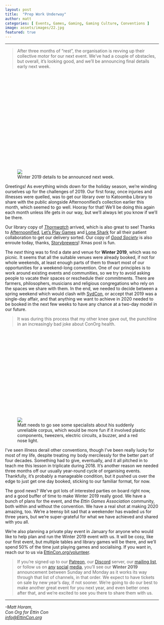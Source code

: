 ```yaml
---
layout: post
title:  "Prep Work Underway"
author: matt
categories: [ Events, Games, Gaming, Gaming Culture, Conventions ]
image: assets/images/22.jpg
featured: true
---
```


<section name="27d3" class="section section--body section--first"><div class="section-divider"><hr class="section-divider"></div><div class="section-content"><div class="section-inner sectionLayout--insetColumn"><blockquote name="e025" id="e025" class="graf graf--blockquote graf-after--h3">After three months of “rest”, the organisation is revving up their collective motor for our next event. We’ve had a couple of obstacles, but overall, it’s looking good, and we’ll be announcing final details early next week.</blockquote><figure name="65a1" id="65a1" class="graf graf--figure graf-after--blockquote"><div class="aspectRatioPlaceholder is-locked" style="max-width: 700px; max-height: 518px;"><div class="aspectRatioPlaceholder-fill" style="padding-bottom: 74%;"></div><img class="graf-image" data-image-id="1*SDt40dvxr2GlSN1tpU_6qg.jpeg" data-width="965" data-height="714" data-is-featured="true" src="https://cdn-images-1.medium.com/max/800/1*SDt40dvxr2GlSN1tpU_6qg.jpeg"></div><figcaption class="imageCaption">Winter 2019 details to be announced next week.</figcaption></figure><p name="dd79" id="dd79" class="graf graf--p graf-after--figure">Greetings! As everything winds down for the holiday season, we’re winding ourselves up for the challenges of 2019. Our first foray, once injuries and illnesses were quelled, was to get our library over to Katoomba Library to share with the public alongside Afternoonified’s collection earlier this month, which seemed to go well. Hooray for that! We’ll be doing this again each month unless life gets in our way, but we’ll always let you know if we’ll be there.</p><p name="e892" id="e892" class="graf graf--p graf-after--p">Our library copy of <a href="https://boardgamegeek.com/boardgame/159011/thornwatch" data-href="https://boardgamegeek.com/boardgame/159011/thornwatch" class="markup--anchor markup--p-anchor" rel="noopener" target="_blank"><em class="markup--em markup--p-em">Thornwatch</em></a> arrived, which is also great to see! Thanks to <a href="https://www.afternoonified.com.au/search?q=thornwatch" data-href="https://www.afternoonified.com.au/search?q=thornwatch" class="markup--anchor markup--p-anchor" rel="noopener" target="_blank">Afternoonified</a>, <a href="http://www.letsplaygames.com.au/" data-href="http://www.letsplaygames.com.au/" class="markup--anchor markup--p-anchor" rel="noopener" target="_blank">Let’s Play Games</a> and <a href="http://lonesharkgames.com/" data-href="http://lonesharkgames.com/" class="markup--anchor markup--p-anchor" rel="noopener" target="_blank">Lone Shark</a> for all their patient collaboration to get our delivery sorted. Our copy of <a href="https://storybrewersroleplaying.com/good-society/" data-href="https://storybrewersroleplaying.com/good-society/" class="markup--anchor markup--p-anchor" rel="noopener" target="_blank"><em class="markup--em markup--p-em">Good Society</em></a> is also enroute today, thanks, <a href="https://storybrewersroleplaying.com/" data-href="https://storybrewersroleplaying.com/" class="markup--anchor markup--p-anchor" rel="noopener" target="_blank">Storybrewers</a>! Xmas post is fun.</p><p name="f4ff" id="f4ff" class="graf graf--p graf-after--p">The <em class="markup--em markup--p-em">next </em>thing was to find a date and venue for <strong class="markup--strong markup--p-strong">Winter 2019</strong>, which was no picnic. It seems that all the suitable venues were already booked, if not for whole weekends, at least enough parts of them to thwart most of our opportunities for a weekend-long convention. One of our principles is to work around existing events and communities, so we try to avoid asking people to vacate their spaces or reschedule their commitments. There are farmers, philosophers, musicians and religious congregations who rely on the spaces we share with them. In the end, we needed to decide between a spring weekend which would clash with <a href="http://www.sydcon.info/" data-href="http://www.sydcon.info/" class="markup--anchor markup--p-anchor" rel="noopener" target="_blank">SydCon</a>, or accept that 2019 was a single-day affair, and that anything we want to achieve in 2020 needed to be booked in the next few weeks to have any chance at a two-day model in our future.</p><blockquote name="1720" id="1720" class="graf graf--blockquote graf-after--p">It was during this process that my other knee gave out, the punchline in an increasingly bad joke about ConOrg health.</blockquote><figure name="8b95" id="8b95" class="graf graf--figure graf-after--blockquote"><div class="aspectRatioPlaceholder is-locked" style="max-width: 700px; max-height: 467px;"><div class="aspectRatioPlaceholder-fill" style="padding-bottom: 66.7%;"></div><img class="graf-image" data-image-id="1*aIZ8Vai6SpxHWGzCbLYbwA.jpeg" data-width="1200" data-height="800" src="https://cdn-images-1.medium.com/max/800/1*aIZ8Vai6SpxHWGzCbLYbwA.jpeg"></div><figcaption class="imageCaption">Matt needs to go see some specialists about his suddenly unreliable corpus, which would be more fun if it involved plastic components, tweezers, electric circuits, a buzzer, and a red nose light.</figcaption></figure><p name="5a7a" id="5a7a" class="graf graf--p graf-after--figure">I’ve seen illness derail other conventions, though I’ve been really lucky for most of my life, despite treating my body mercilessly for the better part of four decades. Something had to give, eventually, and it all pitched in to teach me this lesson in triplicate during 2018. It’s another reason we needed three months off our usually year-round cycle of organising events. Thankfully, it’s probably a manageable condition, but it pushed us over the edge to just get one day booked, sticking to our familiar format, for now.</p><p name="e944" id="e944" class="graf graf--p graf-after--p">The good news? We’ve got lots of interested parties on board right now, and a good buffer of time to make Winter 2019 really good. We have a bunch of plans for the event, and the <em class="markup--em markup--p-em">Ettin Games Association</em> community, both within and without the convention. We have a real shot at making 2020 amazing, too. We’re a teensy bit sad that a weekender has evaded us for three years, but we’re super-grateful for what we have achieved and shared with you all.</p><p name="02e5" id="02e5" class="graf graf--p graf-after--p">We’re also planning a private play event in January for anyone who would like to help plan and run the Winter 2019 event with us. It will be cosy, like our first event, but multiple tables and library games will be there, and we’ll spend 50% of the time just playing games and socialising. If you want in, reach our to us via <a href="https://EttinCon.org/volunteer" data-href="https://EttinCon.org/volunteer" class="markup--anchor markup--p-anchor" rel="noopener" target="_blank">EttinCon.org/volunteer</a>.</p><blockquote name="06c6" id="06c6" class="graf graf--blockquote graf-after--p graf--trailing">If you’re signed up to our <a href="https://patreon.com/EttinCon" data-href="https://patreon.com/EttinCon" class="markup--anchor markup--blockquote-anchor" rel="noopener" target="_blank">Patreon</a>, our <a href="https://invite.gg/EttinCon" data-href="https://invite.gg/EttinCon" class="markup--anchor markup--blockquote-anchor" rel="noopener" target="_blank">Discord</a> server, our <a href="https://EttinCon.org/#newsletter" data-href="https://EttinCon.org/#newsletter" class="markup--anchor markup--blockquote-anchor" rel="noopener" target="_blank">mailing list</a>, or follow us on <a href="https://instagram.com/EttinCon" data-href="https://instagram.com/EttinCon" class="markup--anchor markup--blockquote-anchor" rel="noopener" target="_blank">any</a> <a href="https://twitter.com/EttinCon" data-href="https://twitter.com/EttinCon" class="markup--anchor markup--blockquote-anchor" rel="noopener" target="_blank">social</a> <a href="https://facebook.com/EttinCon" data-href="https://facebook.com/EttinCon" class="markup--anchor markup--blockquote-anchor" rel="noopener" target="_blank">media</a>, you’ll see our <strong class="markup--strong markup--blockquote-strong">Winter 2019</strong> announcement between Sunday and Monday as it works its way through that list of channels, in that order. We expect to have tickets on sale by new year’s day, if not sooner. We’re going to do our best to make another great event for you next year, and even better ones after that, and we’re excited to see you there to share them with us.</blockquote></div></div></section><section name="9d13" class="section section--body section--last"><div class="section-divider"><hr class="section-divider"></div><div class="section-content"><div class="section-inner sectionLayout--insetColumn"><p name="123c" id="123c" class="graf graf--p graf--leading graf--trailing"><em class="markup--em markup--p-em">-Matt Horam,<br>Con Org for Ettin Con<br></em><a href="mailto:info@EttinCon.org" data-href="mailto:info@EttinCon.org" class="markup--anchor markup--p-anchor" target="_blank"><em class="markup--em markup--p-em">info@EttinCon.org</em></a></p></div></div></section>